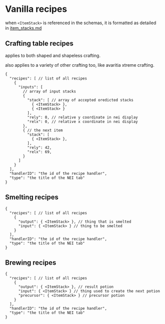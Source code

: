 # Vanilla recipes

when `<ItemStack>` is referenced in the schemas, it is formatted as detailed in [item_stacks.md](item_stacks.md)

## Crafting table recipes
applies to both shaped and shapeless crafting.

also applies to a variety of other crafting too, like avaritia xtreme crafting.
```json5
{
  "recipes": [ // list of all recipes
    {
      "inputs": [
        // array of input stacks
        {
          "stack": [ // array of accepted oredicted stacks
            { <ItemStack> },
            { <ItemStack> }
          ],
          "rely": 0, // relative y coordinate in nei display
          "relx": 0, // relative x coordinate in nei display
        },
        { // the next item
          "stack": [
            { <ItemStack> },
          ],
          "rely": 42,
          "relx": 69,
        }
      ]
    }
  ],
  "handlerID": "the id of the recipe handler",
  "type": "the title of the NEI tab"
}
```

## Smelting recipes

```json5
{
  "recipes": [ // list of all recipes
    {
      "output": { <ItemStack> }, // thing that is smelted
      "input": { <ItemStack> } // thing to be smelted
    }
  ],
  "handlerID": "the id of the recipe handler",
  "type": "the title of the NEI tab"
}
```

## Brewing recipes

```json5
{
  "recipes": [ // list of all recipes
    {
      "output": { <ItemStack> }, // result potion
      "input": { <ItemStack> } // thing used to create the next potion
      "precursor": { <ItemStack> } // precursor potion
    }
  ],
  "handlerID": "the id of the recipe handler",
  "type": "the title of the NEI tab"
}
```
